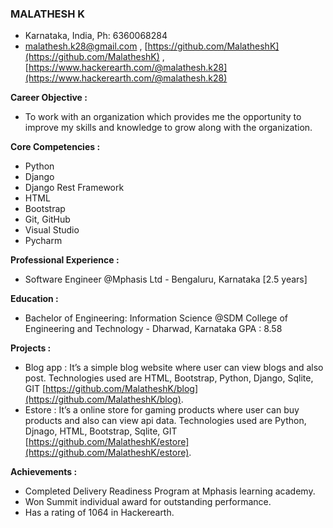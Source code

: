 
### MALATHESH K
- Karnataka, India, Ph: 6360068284
- [malathesh.k28@gmail.com](mailto:malathesh.k28@gmail.com) , [https://github.com/MalatheshK](https://github.com/MalatheshK) , [https://www.hackerearth.com/@malathesh.k28](https://www.hackerearth.com/@malathesh.k28)

**Career Objective :**
- To work with an organization which provides me the opportunity to improve my skills and knowledge to grow along with the organization.

**Core Competencies :**
- Python
- Django
- Django Rest Framework
- HTML
- Bootstrap
- Git, GitHub
- Visual Studio
- Pycharm

**Professional Experience :**
- Software Engineer @Mphasis Ltd - Bengaluru, Karnataka [2.5 years]

**Education :**
- Bachelor of Engineering: Information Science
@SDM College of Engineering and Technology - Dharwad, Karnataka
GPA : 8.58

**Projects :**
- Blog app : It’s a simple blog website where user can view blogs and also post.
Technologies used are HTML, Bootstrap, Python, Django, Sqlite, GIT
[https://github.com/MalatheshK/blog](https://github.com/MalatheshK/blog).
- Estore : It’s a online store for gaming products where user can buy products and also can view api data.
Technologies used are Python, Djnago, HTML, Bootstrap, Sqlite, GIT
[https://github.com/MalatheshK/estore](https://github.com/MalatheshK/estore).

**Achievements :**
- Completed Delivery Readiness Program at Mphasis learning academy.
- Won Summit individual award for outstanding performance.
- Has a rating of 1064 in Hackerearth.
